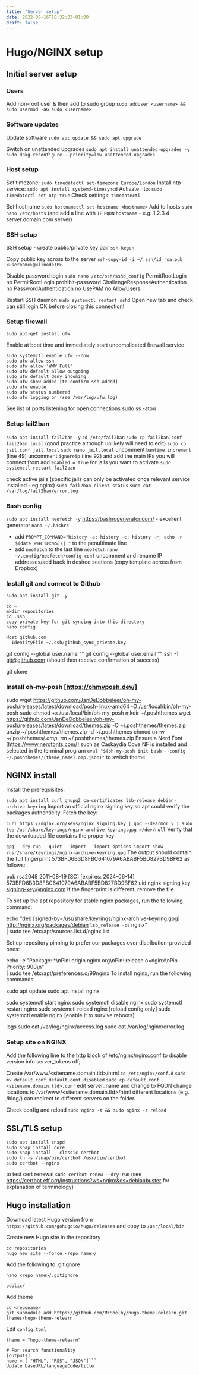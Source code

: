 ```yaml
---
title: "Server setup"
date: 2022-06-16T10:32:03+01:00
draft: false
---
```

# Hugo/NGINX setup

## Initial server setup

### Users
Add non-root user & then add to sudo group
`sudo adduser <username> && sudo usermod -aG sudo <username>`

### Software updates
Update software
`sudo apt update && sudo apt upgrade`

Switch on unattended upgrades
`sudo apt install unattended-upgrades -y`
`sudo dpkg-reconfigure --priority=low unattended-upgrades`

### Host setup
Set timezone: `sudo timedatectl set-timezone Europe/London`
Install ntp service: `sudo apt install systemd-timesyncd`
Activate ntp: `sudo timedatectl set-ntp true`
Check settings: `timedatectl`

Set hostname `sudo hostnamectl set-hostname <hostname>`
Add to hosts `sudo nano /etc/hosts` (and add a line with `IP` `FQDN` `hostname` - e.g. 1.2.3.4 server.domain.com server)

### SSH setup
SSH setup - create public/private key pair
`ssh-kegen`

Copy public key across to the server
`ssh-copy-id -i ~/.ssh/id_rsa.pub <username>@<linodeIP>`

Disable password login
`sudo nano /etc/ssh/sshd_config`
PermitRootLogin no
PermitRootLogin prohibit-password
ChallengeResponseAuthentication no
PasswordAuthentication no
UsePAM no
AllowUsers <username1> <username2>

Restart SSH daemon
`sudo systemctl restart sshd`
Open new tab and check can still login OK before closing this connection!

### Setup firewall
`sudo apt-get install ufw`

Enable at boot time and immediately start uncomplicated firewall service
```
sudo systemctl enable ufw --now
sudo ufw allow ssh
sudo ufw allow 'WWW Full'
sudo ufw default allow outgoing
sudo ufw default deny incoming
sudo ufw show added [to confirm ssh added]
sudo ufw enable
sudo ufw status numbered
sudo ufw logging on (see /var/log/ufw.log)
```

See list of ports listening for open connections
sudo ss -atpu

### Setup fail2ban
`sudo apt install fail2ban -y`
`cd /etc/fail2ban`
`sudo cp fail2ban.conf fail2ban.local` (good practice although unlikely will need to edit)
`sudo cp jail.conf jail.local`
`sudo nano jail.local`
uncomment `bantime.increment` (line 49)
uncomment `ignoreip` (line 92) and add the main IPs you will connect from
add `enabled = true` for jails you want to activate
`sudo systemctl restart fail2ban`

check active jails (specific jails can only be activated once relevant service installed - eg nginx)
`sudo fail2ban-client status`
`sudo cat /var/log/fail2ban/error.log`

### Bash config
`sudo apt install neofetch -y`
https://bashrcgenerator.com/ - excellent generator
`nano ~/.bashrc` 
- add `PROMPT_COMMAND="history -a; history -c; history -r; echo -n $(date +%H:%M:%S)\| "` to the penultimate line
- add `neofetch` to the last line
`neofetch`
`nano ~/.config/neofetch/config.conf` uncomment and rename IP addresses/add back in desired sections (copy template across from Dropbox)

### Install git and connect to Github
`sudo apt install git -y`
```
cd ~
mkdir repositories
cd .ssh
copy private key for git syncing into this directory
nano config
```
```
Host github.com
  IdentityFile ~/.ssh/github_sync_private.key
```
git config --global user.name "<username>"
git config --global user.email "<email>"
ssh -T git@github.com
(should then receive confirmation of success)

git clone <enter SSH details for repository>

### Install oh-my-posh [https://ohmyposh.dev/]
sudo wget https://github.com/JanDeDobbeleer/oh-my-posh/releases/latest/download/posh-linux-amd64 -O /usr/local/bin/oh-my-posh
sudo chmod +x /usr/local/bin/oh-my-posh
mkdir ~/.poshthemes
wget https://github.com/JanDeDobbeleer/oh-my-posh/releases/latest/download/themes.zip -O ~/.poshthemes/themes.zip
unzip ~/.poshthemes/themes.zip -d ~/.poshthemes
chmod u+rw ~/.poshthemes/*.omp.*
rm ~/.poshthemes/themes.zip
Ensure a Nerd Font [https://www.nerdfonts.com/] such as Caskaydia Cove NF is installed and selected in the terminal program
`eval "$(oh-my-posh init bash --config ~/.poshthemes/[theme_name].omp.json)"` to switch theme

## NGINX install
Install the prerequisites:

`sudo apt install curl gnupg2 ca-certificates lsb-release debian-archive-keyring`
Import an official nginx signing key so apt could verify the packages authenticity. Fetch the key:

`curl https://nginx.org/keys/nginx_signing.key | gpg --dearmor \
    | sudo tee /usr/share/keyrings/nginx-archive-keyring.gpg >/dev/null`
Verify that the downloaded file contains the proper key:

`gpg --dry-run --quiet --import --import-options import-show /usr/share/keyrings/nginx-archive-keyring.gpg`
The output should contain the full fingerprint 573BFD6B3D8FBC641079A6ABABF5BD827BD9BF62 as follows:

pub   rsa2048 2011-08-19 [SC] [expires: 2024-06-14]
      573BFD6B3D8FBC641079A6ABABF5BD827BD9BF62
uid                      nginx signing key <signing-key@nginx.com>
If the fingerprint is different, remove the file.

To set up the apt repository for stable nginx packages, run the following command:

echo "deb [signed-by=/usr/share/keyrings/nginx-archive-keyring.gpg] \
http://nginx.org/packages/debian `lsb_release -cs` nginx" \
    | sudo tee /etc/apt/sources.list.d/nginx.list

Set up repository pinning to prefer our packages over distribution-provided ones:

echo -e "Package: *\nPin: origin nginx.org\nPin: release o=nginx\nPin-Priority: 900\n" \
    | sudo tee /etc/apt/preferences.d/99nginx
To install nginx, run the following commands:

sudo apt update
sudo apt install nginx

sudo systemctl start nginx
sudo systemctl disable nginx
sudo systemctl restart nginx
sudo systemctl reload nginx [reload config only]
sudo systemctl enable nginx [enable it to survive reboots]

logs
sudo cat /var/log/nginx/access.log
sudo cat /var/log/nginx/error.log

### Setup site on NGINX
Add the following line to the http block of /etc/nginx/nginx.conf to disable version info
server_tokens off;

Create /var/www/<sitename.domain.tld>/html
`cd /etc/nginx/conf.d`
`sudo mv default.conf default.conf.disabled`
`sudo cp default.conf <sitename.domain.tld>.conf`
edit server_name and change to FQDN
change locations to /var/www/<sitename.domain.tld>/html
different locations (e.g. /blog/) can redirect to different servers on the folder.

Check config and reload
`sudo nginx -t && sudo nginx -s reload`

## SSL/TLS setup
```
sudo apt install snapd
sudo snap install core
sudo snap install --classic certbot
sudo ln -s /snap/bin/certbot /usr/bin/certbot
sudo certbot --nginx
```

to test cert renewal
`sudo certbot renew --dry-run`
(see https://certbot.eff.org/instructions?ws=nginx&os=debianbuster for explanation of terminology)

## Hugo installation
Download latest Hugo version from `https://github.com/gohugoio/hugo/releases` and copy to `/usr/local/bin`

Create new Hugo site in the repository
```
cd repositories
hugo new site --force <repo name>/
```

Add the following to .gitignore
```
nano <repo name>/.gitignore

public/
```

Add theme
```
cd <reponame>
git submodule add https://github.com/McShelby/hugo-theme-relearn.git themes/hugo-theme-relearn
```

Edit `config.toml`
```# Change the default theme to be use when building the site with Hugo
theme = "hugo-theme-relearn"

# For search functionality
[outputs]
home = [ "HTML", "RSS", "JSON"]```
Update baseURL/languageCode/title
